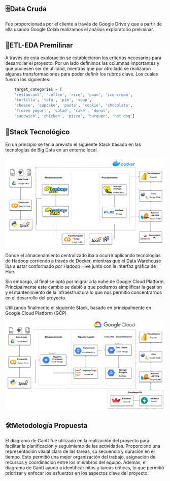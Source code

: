 ## 🗄️​Data Cruda

Fue proporcionada por el cliente a través de Google Drive y que a partir de ella usando Google Colab realizamos el análisis exploratorio preliminar.

## 👀ETL-EDA Premilinar

A través de esta exploración se establecieron los criterios necesarios para desarrollar el proyecto. Por un lado definimos las columnas importantes y que pudiesen ser de utilidad, mientras que por otro lado se realizaron algunas transformaciones para poder definir los rubros clave. Los cuales fueron los siguientes:

```Python
    target_categories = [
    'restaurant', 'coffee', 'rice', 'paan', 'ice cream',
    'tortilla', 'tofu', 'pie', 'soup',
    'cheese', 'cupcake', 'pasta', 'cookie', 'chocolate',
    'frozen yogurt', 'salad', 'cake', 'donut',
    'sandwich', 'chicken', 'pizza', 'burguer', 'hot dog']
```

## 🧩​Stack Tecnológico

En un principio se tenía previsto el siguiente Stack basado en las tecnologías de Big Data en un entorno local.

![stack_anterior](/Imagenes/Stack_anterior.png)

Donde el almacenamiento centralizado iba a ocurrir aplicando tecnologías de Hadoop corriendo a través de Docker, mientras que el Data Warehouse iba a estar conformado por Hadoop Hive junto con la interfaz gráfica de Hue.

Sin embargo, al final se optó por migrar a la nube de Google Cloud Platform. Principalmente este cambio se debió a que podíamos simplificar la gestión y el mantenimiento de la infraestructura lo que nos permitió concentrarnos en el desarrollo del proyecto.

Utilizando finalmente el siguiente Stack, basado en principalmente en Google Cloud Platform (GCP)

![stack_anterior](/Imagenes/Stack_Tecnologico.png)

## 🛠️​Metodología Propuesta

El diagrama de Gantt fue utilizado en la realización del proyecto para facilitar la planificación y seguimiento de las actividades. Proporcionó una representación visual clara de las tareas, su secuencia y duración en el tiempo. Esto permitió una mejor organización del trabajo, asignación de recursos y coordinación entre los miembros del equipo. Además, el diagrama de Gantt ayudó a identificar hitos y tareas críticas, lo que permitió priorizar y enfocar los esfuerzos en los aspectos clave del proyecto.
